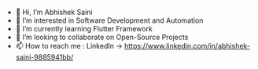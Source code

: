 - 👋 Hi, I’m Abhishek Saini
- 👀 I’m interested in Software Development and Automation
- 🌱 I’m currently learning Flutter Framework
- 💞️ I’m looking to collaborate on Open-Source Projects
- 📫 How to reach me : LinkedIn -> https://www.linkedin.com/in/abhishek-saini-9885941bb/

<!---
Abhisheksainii/Abhisheksainii is a ✨ special ✨ repository because its `README.md` (this file) appears on your GitHub profile.
You can click the Preview link to take a look at your changes.
--->
